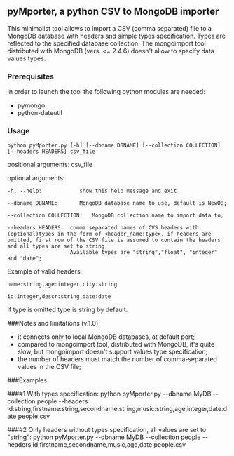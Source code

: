 ## pyMporter, a python CSV to MongoDB importer

This minimalist tool allows to import a CSV (comma separated) file to a MongoDB database with headers and simple types specification. Types are reflected to the specified database collection.
The mongoimport tool distributed with MongoDB (vers. <= 2.4.6) doesn't allow to specify data values types.


### Prerequisites
In order to launch the tool the following python modules are needed:

- pymongo
- python-dateutil


### Usage

	python pyMporter.py [-h] [--dbname DBNAME] [--collection COLLECTION] [--headers HEADERS] csv_file



positional arguments:
	csv_file

optional arguments:

	-h, --help:            show this help message and exit

	--dbname DBNAME:       MongoDB database name to use, default is NewDB;

	--collection COLLECTION:   MongoDB collection name to import data to;

	--headers HEADERS:  comma separated names of CVS headers with (optional)types in the form of <header_name:type>, if headers are omitted, first row of the CSV file is assumed to contain the headers and all types are set to string. 
                        Available types are "string","float", "integer" and "date";

Example of valid headers: 

	name:string,age:integer,city:string

	id:integer,descr:string,date:date

If type is omitted type is string by default.


###Notes and limitations (v.1.0)
- it connects only to local MongoDB databases, at default port;
- compared to mongoimport tool, distributed with MongoDB, it's quite slow, but mongoimport doesn't support values type specification;
- the number of headers must match the number of comma-separated values in the CSV file;



###Examples

####1
With types specification:
	python pyMporter.py --dbname MyDB --collection people --headers id:string,firstname:string,secondname:string,music:string,age:integer,date:date people.csv 


####2
Only headers without types specification, all values are set to "string":
	python pyMporter.py --dbname MyDB --collection people --headers id,firstname,secondname,music,age,date people.csv



